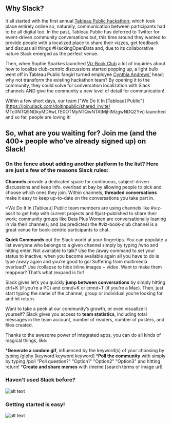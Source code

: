 ## Why Slack?

It all started with the first annual [Tableau Public hackathon;](https://public.tableau.com/en-us/s/blog/2017/02/tableau-public-open-data-visualization-hackathon-register-now) which took place entirely online so, naturally, communication between participants had to be all digital too. In the past, Tableau Public has deferred to Twitter for event-driven community conversations but, this time around they wanted to provide people with a localized place to share their vizzes, get feedback and discuss all things #HackingOpenData and, due to its collaborative nature Slack emerged as the perfect venue.

Then, when Sophie Sparkes launched [Viz Book Club](https://public.tableau.com/en-us/s/blog/2017/03/introducing-our-data-viz-book-club) a lot of inquiries about how to localize club-centric discussions started popping up, a light bulb went off in Tableau Public fangirl turned employee [Cynthia Andrews'](https://public.tableau.com/profile/the.real.cynthia.alice.andrews#!/) head; why not transform the existing hackathon team? By opening it to the community, they could solve for conversation localization with Slack channels AND give the community a new level of detail for communication!

Within a few short days, our team ["We Do It In [Tableau] Public"](https://join.slack.com/doitinpublic/shared_invite/
MTc0NTQ5NDkyMDAwLTE0OTMyNTQwNTAtMjhlMzgwNDQ2Yw) launched and so far, people are loving it!

## So, what are you waiting for? Join me (and the 400+ people who’ve already signed up) on Slack!

### On the fence about adding another platform to the list? Here are just a few of the reasons Slack rules:

**Channels** provide a dedicated space for continuous, subject-driven discussions and keep info. overload at bay by allowing people to pick and choose which ones they join.
Within channels, **threaded conversations** make it easy to keep up-to-date on the conversations you take part in.

*We Do It In [Tableau] Public team members are using channels like #viz-assit to get help with current projects and #just-published to share their work; community groups like Data Plus Women are conversationally leaning in via their channels; and (as predicted) the #viz-book-club channel is a great venue for book-centric participants to chat.

**Quick Commands** put the Slack world at your fingertips. You can populate a list everyone who belongs to a given channel simply by typing /who and hitting enter. Not available to talk? Use the /away command to set your status to inactive; when you become available again all you have to do is type /away again and you’re good to go! Suffering from multimedia overload? Use /collapse to hide inline images + video. Want to make them reappear? That’s what /expand is for!

Slack gives let’s you quickly **jump between conversations** by simply hitting ctrl+K (if you’re a PC) and cmnd+K or cmnd+T (if you’re a Mac). Then, just start typing the name of the channel, group or individual you’re looking for and hit return.

Want to take a peek at our community’s growth, or even visualize it yourself? Slack gives you access to **team statistics**, including total messages in the team account, number of readers, number of posters, and files created.

Thanks to the awesome power of integrated apps, you can do all kinds of magical things, like:

***Generate a random gif**, influenced by the keyword(s) of your choosing by typing /giphy [keyword keyword keyword]
***Poll the community** with simply by typing /poll "Poll question?" "Option1" "Option2" "Option3" and hitting return!
***Create and share memes** with /meme [search terms or image url]

### Haven’t used Slack before?
![alt text](https://drive.google.com/uc?id=0BymaV1_sEeUgUDFlU3lZZXJZRzg)

### Getting started is easy!
![alt text](https://drive.google.com/uc?id=0BymaV1_sEeUgeWNSY1pmMzA0cGs)
